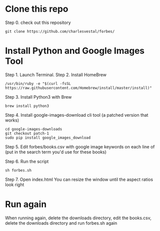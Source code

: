 # Clone this repo

Step 0. check out this repository

`git clone https://github.com/charlesvestal/forbes/`

# Install Python and Google Images Tool

Step 1. Launch Terminal.
Step 2. Install HomeBrew

`/usr/bin/ruby -e "$(curl -fsSL https://raw.githubusercontent.com/Homebrew/install/master/install)"`

Step 3. Install Python3 with Brew

`brew install python3`

Step 4. Install google-images-download cli tool (a patched version that works)

```git clone https://github.com/Joeclinton1/google-images-download/
cd google-images-downloads
git checkout patch-1
sudo pip install google_images_download
```

Step 5. Edit forbes/books.csv with google image keywords on each line of (put in the search term you'd use for these books)

Step 6. Run the script
```cd forbes
sh forbes.sh
```
Step 7. Open index.html
You can resize the window until the aspect ratios look right


# Run again

When running again, delete the downloads directory, edit the books.csv, delete the downloads directory and run forbes.sh again
